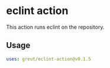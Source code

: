 # eclint action

This action runs eclint on the repository.

## Usage

```yaml
uses: greut/eclint-action@v0.1.5
```
